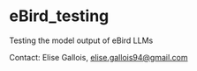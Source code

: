 # eBird_testing
Testing the model output of eBird LLMs

Contact: Elise Gallois, elise.gallois94@gmail.com